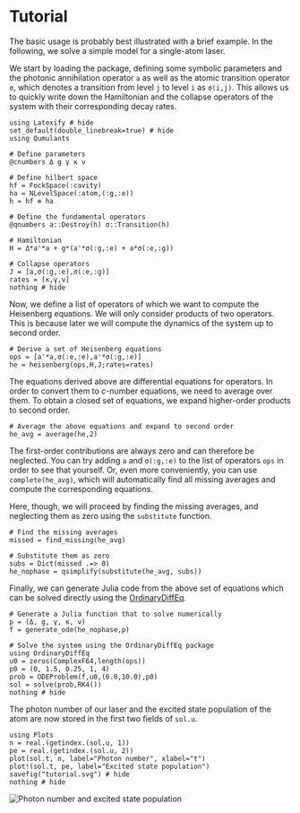 # Tutorial

The basic usage is probably best illustrated with a brief example. In the following, we solve a simple model for a single-atom laser.

We start by loading the package, defining some symbolic parameters and the photonic annihilation operator `a` as well as the atomic transition operator `σ`, which denotes a transition from level `j` to level `i` as `σ(i,j)`. This allows us to quickly write down the Hamiltonian and the collapse operators of the system with their corresponding decay rates.

```@example tutorial
using Latexify # hide
set_default(double_linebreak=true) # hide
using Qumulants

# Define parameters
@cnumbers Δ g γ κ ν

# Define hilbert space
hf = FockSpace(:cavity)
ha = NLevelSpace(:atom,(:g,:e))
h = hf ⊗ ha

# Define the fundamental operators
@qnumbers a::Destroy(h) σ::Transition(h)

# Hamiltonian
H = Δ*a'*a + g*(a'*σ(:g,:e) + a*σ(:e,:g))

# Collapse operators
J = [a,σ(:g,:e),σ(:e,:g)]
rates = [κ,γ,ν]
nothing # hide
```

Now, we define a list of operators of which we want to compute the Heisenberg equations. We will only consider products of two operators. This is because later we will compute the dynamics of the system up to second order.

```@example tutorial
# Derive a set of Heisenberg equations
ops = [a'*a,σ(:e,:e),a'*σ(:g,:e)]
he = heisenberg(ops,H,J;rates=rates)
```

The equations derived above are differential equations for operators. In order to convert them to *c*-number equations, we need to average over them. To obtain a closed set of equations, we expand higher-order products to second order.

```@example tutorial
# Average the above equations and expand to second order
he_avg = average(he,2)
```

The first-order contributions are always zero and can therefore be neglected. You can try adding `a` and `σ(:g,:e)` to the list of operators `ops` in order to see that yourself. Or, even more conveniently, you can use `complete(he_avg)`, which will automatically find all missing averages and compute the corresponding equations.

Here, though, we will proceed by finding the missing averages, and neglecting them as zero using the `substitute` function.

```@example tutorial
# Find the missing averages
missed = find_missing(he_avg)

# Substitute them as zero
subs = Dict(missed .=> 0)
he_nophase = qsimplify(substitute(he_avg, subs))
```

Finally, we can generate Julia code from the above set of equations which can be solved directly using the [OrdinaryDiffEq](https://github.com/JuliaDiffEq/OrdinaryDiffEq.jl).

```@example tutorial
# Generate a Julia function that to solve numerically
p = (Δ, g, γ, κ, ν)
f = generate_ode(he_nophase,p)

# Solve the system using the OrdinaryDiffEq package
using OrdinaryDiffEq
u0 = zeros(ComplexF64,length(ops))
p0 = (0, 1.5, 0.25, 1, 4)
prob = ODEProblem(f,u0,(0.0,10.0),p0)
sol = solve(prob,RK4())
nothing # hide
```

The photon number of our laser and the excited state population of the atom are now stored in the first two fields of `sol.u`.

```@example tutorial
using Plots
n = real.(getindex.(sol.u, 1))
pe = real.(getindex.(sol.u, 2))
plot(sol.t, n, label="Photon number", xlabel="t")
plot!(sol.t, pe, label="Excited state population")
savefig("tutorial.svg") # hide
nothing # hide
```

![Photon number and excited state population](tutorial.svg)
